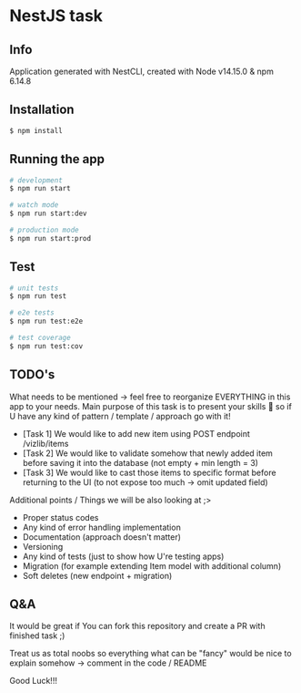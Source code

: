 # NestJS task

## Info

Application generated with NestCLI, created with Node v14.15.0 & npm 6.14.8

## Installation

```bash
$ npm install
```

## Running the app

```bash
# development
$ npm run start

# watch mode
$ npm run start:dev

# production mode
$ npm run start:prod
```

## Test

```bash
# unit tests
$ npm run test

# e2e tests
$ npm run test:e2e

# test coverage
$ npm run test:cov
```

## TODO's

What needs to be mentioned -> feel free to reorganize EVERYTHING in this app to your needs. Main purpose of this task is to present your skills :rocket: so if U have any kind of pattern / template / approach go with it!

- [Task 1] We would like to add new item using POST endpoint /vizlib/items
- [Task 2] We would like to validate somehow that newly added item before saving it into the database (not empty + min length = 3)
- [Task 3] We would like to cast those items to specific format before returning to the UI (to not expose too much -> omit updated field)

Additional points / Things we will be also looking at ;>

- Proper status codes
- Any kind of error handling implementation
- Documentation (approach doesn't matter)
- Versioning
- Any kind of tests (just to show how U're testing apps)
- Migration (for example extending Item model with additional column)
- Soft deletes (new endpoint + migration)

## Q&A

It would be great if You can fork this repository and create a PR with finished task ;)

Treat us as total noobs so everything what can be "fancy" would be nice to explain somehow -> comment in the code / README

Good Luck!!!
